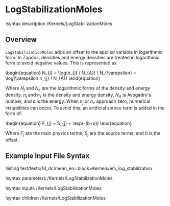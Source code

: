 # LogStabilizationMoles


!syntax description /Kernels/LogStabilizationMoles

## Overview

`LogStabilizationMoles` adds an offset to the applied variable in logarithmic form. In Zapdos,
densities and energy densities are treated in logarithmic form to avoid negative values. This is
represented as

\begin{equation}
N_{j} = \log(n_{j} / N_{A}) \\
N_{\varepsilon} = \log(\varepsilon n_{j} / N_{A})
\end{equation}

Where $N_{j}$ and $N_{\varepsilon}$ are the logarithmic forms of the density and energy
density, $n_{j}$ and $n_{\varepsilon}$ is the density and energy density, $N_{A}$ is Avogadro's number, and $\varepsilon$ is the energy. When $n_{j}$ or
$n_{\varepsilon}$ approach zero, numerical instabilities can occur. To avoid this,
an artificial source term is added in the form of:

\begin{equation}
F_{j} = S_{j} + \exp(-(b+u))
\end{equation}

Where $F_{j}$ are the main physics terms, $S_{j}$ are the source terms, and $b$
is the offset.

## Example Input File Syntax

!listing test/tests/1d_dc/mean_en.i block=Kernels/em_log_stabilization

!syntax parameters /Kernels/LogStabilizationMoles

!syntax inputs /Kernels/LogStabilizationMoles

!syntax children /Kernels/LogStabilizationMoles
